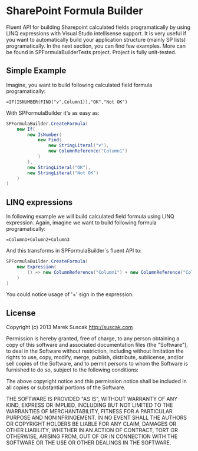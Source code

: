 SharePoint Formula Builder 
==========================

Fluent API for building Sharepoint calculated fields programatically by using LINQ expressions with Visual Studo intellisense support. It is very useful if you want to automatically build your application structure (mainly SP lists) programatically. In the next section, you can find few examples. More can be found in SPFormulaBuilderTests project. Project is fully unit-tested.  

Simple Example
--------------

Imagine, you want to build following calculated field formula programatically:

``=IF(ISNUMBER(FIND("v",Column1)),"OK","Not OK")``

With SPFormulaBuilder it's as easy as:

```csharp
SPFormulaBuilder.CreateFormula(
    new If(
        new IsNumber(
            new Find(
                new StringLiteral("v"),
                new ColumnReference("Column1")
            )
        ),
        new StringLiteral("OK"),
        new StringLiteral("Not OK")
    )
)
```

LINQ expressions
----------------

In following example we will build calculated field formula using LINQ expression. Again, imagine we want to build following formula programatically:

``=Column1+Column2+Column3``

And this transforms in SPFormulaBuilder`s fluent API to:

```csharp
SPFormulaBuilder.CreateFormula(
    new Expression(
        () => new ColumnReference("Column1") + new ColumnReference("Column2") + new ColumnReference("Column3")
    )
)
```

You could notice usage of '+' sign in the expression. 

License
-------

Copyright (c) 2013 Marek Suscak
http://suscak.com

Permission is hereby granted, free of charge, to any person obtaining a copy
of this software and associated documentation files (the "Software"), to deal
in the Software without restriction, including without limitation the rights
to use, copy, modify, merge, publish, distribute, sublicense, and/or sell
copies of the Software, and to permit persons to whom the Software is
furnished to do so, subject to the following conditions:

The above copyright notice and this permission notice shall be included in
all copies or substantial portions of the Software.

THE SOFTWARE IS PROVIDED "AS IS", WITHOUT WARRANTY OF ANY KIND, EXPRESS OR
IMPLIED, INCLUDING BUT NOT LIMITED TO THE WARRANTIES OF MERCHANTABILITY,
FITNESS FOR A PARTICULAR PURPOSE AND NONINFRINGEMENT. IN NO EVENT SHALL THE
AUTHORS OR COPYRIGHT HOLDERS BE LIABLE FOR ANY CLAIM, DAMAGES OR OTHER
LIABILITY, WHETHER IN AN ACTION OF CONTRACT, TORT OR OTHERWISE, ARISING FROM,
OUT OF OR IN CONNECTION WITH THE SOFTWARE OR THE USE OR OTHER DEALINGS IN
THE SOFTWARE.